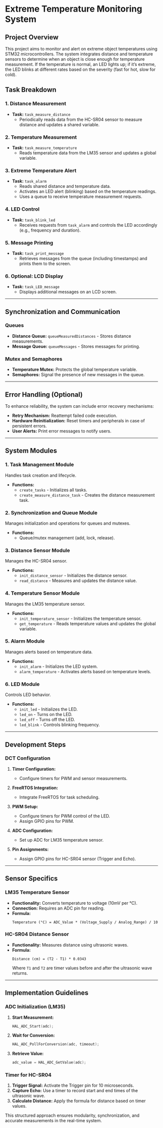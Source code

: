 # Extreme Temperature Monitoring System  

## Project Overview  
This project aims to monitor and alert on extreme object temperatures using STM32 microcontrollers. The system integrates distance and temperature sensors to determine when an object is close enough for temperature measurement. If the temperature is normal, an LED lights up; if it’s extreme, the LED blinks at different rates based on the severity (fast for hot, slow for cold).  

## Task Breakdown  

### 1. **Distance Measurement**  
- **Task:** `task_measure_distance`  
  - Periodically reads data from the HC-SR04 sensor to measure distance and updates a shared variable.  

### 2. **Temperature Measurement**  
- **Task:** `task_measure_temperature`  
  - Reads temperature data from the LM35 sensor and updates a global variable.  

### 3. **Extreme Temperature Alert**  
- **Task:** `task_alarm`  
  - Reads shared distance and temperature data.  
  - Activates an LED alert (blinking) based on the temperature readings.  
  - Uses a queue to receive temperature measurement requests.  

### 4. **LED Control**  
- **Task:** `task_blink_led`  
  - Receives requests from `task_alarm` and controls the LED accordingly (e.g., frequency and duration).  

### 5. **Message Printing**  
- **Task:** `task_print_message`  
  - Retrieves messages from the queue (including timestamps) and prints them to the screen.  

### 6. **Optional: LCD Display**  
- **Task:** `task_LED_message`  
  - Displays additional messages on an LCD screen.  

---

## Synchronization and Communication  

### Queues  
- **Distance Queue:** `queueMeasuredDistances` - Stores distance measurements.  
- **Message Queue:** `queueMessages` - Stores messages for printing.  

### Mutex and Semaphores  
- **Temperature Mutex:** Protects the global temperature variable.  
- **Semaphores:** Signal the presence of new messages in the queue.  

---

## Error Handling (Optional)  
To enhance reliability, the system can include error recovery mechanisms:  
- **Retry Mechanism:** Reattempt failed code execution.  
- **Hardware Reinitialization:** Reset timers and peripherals in case of persistent errors.  
- **User Alerts:** Print error messages to notify users.  

---

## System Modules  

### 1. **Task Management Module**  
Handles task creation and lifecycle.  
- **Functions:**  
  - `create_tasks` - Initializes all tasks.  
  - `create_measure_distance_task` - Creates the distance measurement task.  

### 2. **Synchronization and Queue Module**  
Manages initialization and operations for queues and mutexes.  
- **Functions:**  
  - Queue/mutex management (add, lock, release).  

### 3. **Distance Sensor Module**  
Manages the HC-SR04 sensor.  
- **Functions:**  
  - `init_distance_sensor` - Initializes the distance sensor.  
  - `read_distance` - Measures and updates the distance value.  

### 4. **Temperature Sensor Module**  
Manages the LM35 temperature sensor.  
- **Functions:**  
  - `init_temperature_sensor` - Initializes the temperature sensor.  
  - `get_temperature` - Reads temperature values and updates the global variable.  

### 5. **Alarm Module**  
Manages alerts based on temperature data.  
- **Functions:**  
  - `init_alarm` - Initializes the LED system.  
  - `alarm_temperature` - Activates alerts based on temperature levels.  

### 6. **LED Module**  
Controls LED behavior.  
- **Functions:**  
  - `init_led` - Initializes the LED.  
  - `led_on` - Turns on the LED.  
  - `led_off` - Turns off the LED.  
  - `led_blink` - Controls blinking frequency.  

---

## Development Steps  

### DCT Configuration  
1. **Timer Configuration:**  
   - Configure timers for PWM and sensor measurements.  

2. **FreeRTOS Integration:**  
   - Integrate FreeRTOS for task scheduling.  

3. **PWM Setup:**  
   - Configure timers for PWM control of the LED.  
   - Assign GPIO pins for PWM.  

4. **ADC Configuration:**  
   - Set up ADC for LM35 temperature sensor.  

5. **Pin Assignments:**  
   - Assign GPIO pins for HC-SR04 sensor (Trigger and Echo).  

---

## Sensor Specifics  

### LM35 Temperature Sensor  
- **Functionality:** Converts temperature to voltage (10mV per °C).  
- **Connection:** Requires an ADC pin for reading.  
- **Formula:**  
  ```plaintext
  Temperature (°C) = ADC_Value * (Voltage_Supply / Analog_Range) / 10
  ```  

### HC-SR04 Distance Sensor  
- **Functionality:** Measures distance using ultrasonic waves.  
- **Formula:**  
  ```plaintext
  Distance (cm) = (T2 - T1) * 0.0343
  ```  
  Where `T1` and `T2` are timer values before and after the ultrasonic wave returns.  

---

## Implementation Guidelines  

### ADC Initialization (LM35)  
1. **Start Measurement:**  
   ```c
   HAL_ADC_Start(adc);
   ```  
2. **Wait for Conversion:**  
   ```c
   HAL_ADC_PollForConversion(adc, timeout);
   ```  
3. **Retrieve Value:**  
   ```c
   adc_value = HAL_ADC_GetValue(adc);
   ```  

### Timer for HC-SR04  
1. **Trigger Signal:** Activate the Trigger pin for 10 microseconds.  
2. **Capture Echo:** Use a timer to record start and end times of the ultrasonic wave.  
3. **Calculate Distance:** Apply the formula for distance based on timer values.  

This structured approach ensures modularity, synchronization, and accurate measurements in the real-time system.